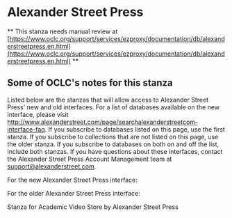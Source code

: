 # Alexander Street Press
** This stanza needs manual review at [https://www.oclc.org/support/services/ezproxy/documentation/db/alexanderstreetpress.en.html](https://www.oclc.org/support/services/ezproxy/documentation/db/alexanderstreetpress.en.html) **

## Some of OCLC's notes for this stanza

Listed below are the stanzas that will allow access to Alexander Street Press' new and old interfaces. For a list of databases available on the new interface, please visit http://www.alexanderstreet.com/page/searchalexanderstreetcom-interface-faq. If you subscribe to databases listed on this page, use the first stanza. If you subscribe to collections that are not listed on this page, use the older stanza. If you subscribe to databases on both on and off the list, include both stanzas. If you have questions about these interfaces, contact the Alexander Street Press Account Management team at support@alexanderstreet.com.

For the new Alexander Street Press interface:

For the older Alexander Street Press interface:

Stanza for Academic Video Store by Alexander Street Press
